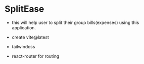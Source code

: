# SplitEase

- this will help user to split their group bills(expenses) using this application.

- create vite@latest
- tailwindcss
- react-router for routing